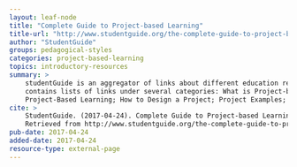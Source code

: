 ```yaml
---
layout: leaf-node
title: "Complete Guide to Project-based Learning"
title-url: "http://www.studentguide.org/the-complete-guide-to-project-based-learning/"
author: "StudentGuide"
groups: pedagogical-styles
categories: project-based-learning
topics: introductory-resources
summary: >
    studentGuide is an aggregator of links about different education related topics.  This page
    contains lists of links under several categories: What is Project-based Learning?; Research Supporting
    Project-Based Learning; How to Design a Project; Project Examples; and, Teacher Resources.
cite: >
    StudentGuide. (2017-04-24). Complete Guide to Project-based Learning.
    Retrieved from http://www.studentguide.org/the-complete-guide-to-project-based-learning/
pub-date: 2017-04-24
added-date: 2017-04-24
resource-type: external-page
---
```

